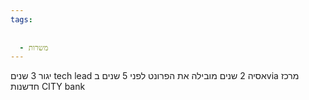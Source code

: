 ```yaml
---
tags:
  
  
  - משרות
---
```


יגור 3 שנים tech lead 
אסיה 2 שנים מובילה את הפרונט לפני 5 שנים בvia מרכז חדשנות CITY bank

